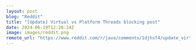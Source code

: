```yaml
---
layout: post
blog: "Reddit"
title: "[Update] Virtual vs Platform Threads blocking post"
date: 2024-06-19T12:20:24Z
image: images/reddit.png
remote_url: "https://www.reddit.com/r/java/comments/1djhsf4/update_virtual_vs_platform_threads_blocking_post/"
---
```

